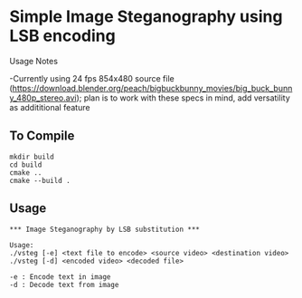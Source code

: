 # Simple Image Steganography using LSB encoding

Usage Notes 

  -Currently using 24 fps 854x480 source file (https://download.blender.org/peach/bigbuckbunny_movies/big_buck_bunny_480p_stereo.avi);
  plan is to work with these specs in mind, add versatility as addititional feature 

## To Compile

~~~~
mkdir build
cd build
cmake ..
cmake --build .
~~~~

## Usage

~~~~
*** Image Steganography by LSB substitution ***

Usage:  
./vsteg [-e] <text file to encode> <source video> <destination video>
./vsteg [-d] <encoded video> <decoded file>

-e : Encode text in image
-d : Decode text from image
~~~~
